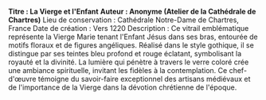 **Titre : La Vierge et l'Enfant**
**Auteur : Anonyme (Atelier de la Cathédrale de Chartres)**
Lieu de conservation : Cathédrale Notre-Dame de Chartres, France
Date de création : Vers 1220
Description : Ce vitrail emblématique représente la Vierge Marie tenant l'Enfant Jésus dans ses bras, entourée de motifs floraux et de figures angéliques. Réalisé dans le style gothique, il se distingue par ses teintes bleu profond et rouge éclatant, symbolisant la royauté et la divinité. La lumière qui pénètre à travers le verre coloré crée une ambiance spirituelle, invitant les fidèles à la contemplation. Ce chef-d'œuvre témoigne du savoir-faire exceptionnel des artisans médiévaux et de l'importance de la Vierge dans la dévotion chrétienne de l'époque.